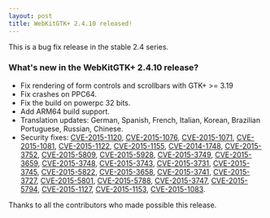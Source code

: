 ```yaml
---
layout: post
title: WebKitGTK+ 2.4.10 released!
---
```


This is a bug fix release in the stable 2.4 series.

### What's new in the WebKitGTK+ 2.4.10 release?

 - Fix rendering of form controls and scrollbars with GTK+ >= 3.19
 - Fix crashes on PPC64.
 - Fix the build on powerpc 32 bits.
 - Add ARM64 build support.
 - Translation updates: German, Spanish, French, Italian, Korean, Brazilian Portuguese, Russian,
   Chinese.
 - Security fixes: [CVE-2015-1120](https://cve.mitre.org/cgi-bin/cvename.cgi?name=CVE-2015-1120), [CVE-2015-1076](https://cve.mitre.org/cgi-bin/cvename.cgi?name=CVE-2015-1076), [CVE-2015-1071](https://cve.mitre.org/cgi-bin/cvename.cgi?name=CVE-2015-1071), [CVE-2015-1081](https://cve.mitre.org/cgi-bin/cvename.cgi?name=CVE-2015-1081), [CVE-2015-1122](https://cve.mitre.org/cgi-bin/cvename.cgi?name=CVE-2015-1122),
   [CVE-2015-1155](https://cve.mitre.org/cgi-bin/cvename.cgi?name=CVE-2015-1155), [CVE-2014-1748](https://cve.mitre.org/cgi-bin/cvename.cgi?name=CVE-2014-1748), [CVE-2015-3752](https://cve.mitre.org/cgi-bin/cvename.cgi?name=CVE-2015-3752), [CVE-2015-5809](https://cve.mitre.org/cgi-bin/cvename.cgi?name=CVE-2015-5809), [CVE-2015-5928](https://cve.mitre.org/cgi-bin/cvename.cgi?name=CVE-2015-5928), [CVE-2015-3749](https://cve.mitre.org/cgi-bin/cvename.cgi?name=CVE-2015-3749),
   [CVE-2015-3659](https://cve.mitre.org/cgi-bin/cvename.cgi?name=CVE-2015-3659), [CVE-2015-3748](https://cve.mitre.org/cgi-bin/cvename.cgi?name=CVE-2015-3748), [CVE-2015-3743](https://cve.mitre.org/cgi-bin/cvename.cgi?name=CVE-2015-3743), [CVE-2015-3731](https://cve.mitre.org/cgi-bin/cvename.cgi?name=CVE-2015-3731), [CVE-2015-3745](https://cve.mitre.org/cgi-bin/cvename.cgi?name=CVE-2015-3745), [CVE-2015-5822](https://cve.mitre.org/cgi-bin/cvename.cgi?name=CVE-2015-5822),
   [CVE-2015-3658](https://cve.mitre.org/cgi-bin/cvename.cgi?name=CVE-2015-3658), [CVE-2015-3741](https://cve.mitre.org/cgi-bin/cvename.cgi?name=CVE-2015-3741), [CVE-2015-3727](https://cve.mitre.org/cgi-bin/cvename.cgi?name=CVE-2015-3727), [CVE-2015-5801](https://cve.mitre.org/cgi-bin/cvename.cgi?name=CVE-2015-5801), [CVE-2015-5788](https://cve.mitre.org/cgi-bin/cvename.cgi?name=CVE-2015-5788), [CVE-2015-3747](https://cve.mitre.org/cgi-bin/cvename.cgi?name=CVE-2015-3747),
   [CVE-2015-5794](https://cve.mitre.org/cgi-bin/cvename.cgi?name=CVE-2015-5794), [CVE-2015-1127](https://cve.mitre.org/cgi-bin/cvename.cgi?name=CVE-2015-1127), [CVE-2015-1153](https://cve.mitre.org/cgi-bin/cvename.cgi?name=CVE-2015-1153), [CVE-2015-1083](https://cve.mitre.org/cgi-bin/cvename.cgi?name=CVE-2015-1083).

Thanks to all the contributors who made possible this release.
